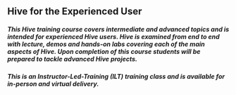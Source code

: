 
## Hive for the Experienced User

##### This Hive training course covers intermediate and advanced topics and is intended for experienced Hive users. Hive is examined from end to end with lecture, demos and hands-on labs covering each of the main aspects of Hive. Upon completion of this course students will be prepared to tackle advanced Hive projects.

##### This is an Instructor-Led-Training (ILT) training class and is available for in-person and virtual delivery.
